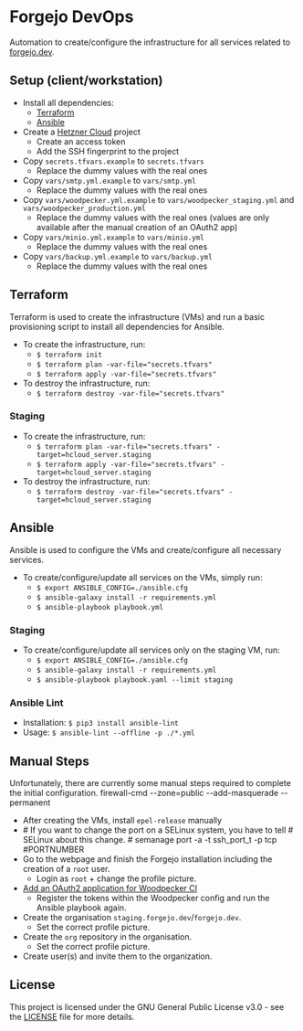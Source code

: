 # Forgejo DevOps

Automation to create/configure the infrastructure for all services related to [forgejo.dev](https://forgejo.dev).


## Setup (client/workstation)

- Install all dependencies:
    - [Terraform](https://developer.hashicorp.com/terraform/cli/install/apt)
    - [Ansible](https://docs.ansible.com/ansible/latest/installation_guide/intro_installation.html)
- Create a [Hetzner Cloud](https://www.hetzner.com/cloud) project
    - Create an access token
    - Add the SSH fingerprint to the project
- Copy `secrets.tfvars.example` to `secrets.tfvars`
    - Replace the dummy values with the real ones
- Copy `vars/smtp.yml.example` to `vars/smtp.yml`
    - Replace the dummy values with the real ones
- Copy `vars/woodpecker.yml.example` to `vars/woodpecker_staging.yml` and `vars/woodpecker_production.yml`
    - Replace the dummy values with the real ones (values are only available after the manual creation of an OAuth2 app)
- Copy `vars/minio.yml.example` to `vars/minio.yml`
    - Replace the dummy values with the real ones
- Copy `vars/backup.yml.example` to `vars/backup.yml`
    - Replace the dummy values with the real ones


## Terraform

Terraform is used to create the infrastructure (VMs) and run a basic provisioning script to install all dependencies for Ansible.

- To create the infrastructure, run:
    - `$ terraform init`
    - `$ terraform plan -var-file="secrets.tfvars"`
    - `$ terraform apply -var-file="secrets.tfvars"`
- To destroy the infrastructure, run:
    - `$ terraform destroy -var-file="secrets.tfvars"`

### Staging

- To create the infrastructure, run:
    - `$ terraform plan -var-file="secrets.tfvars" -target=hcloud_server.staging`
    - `$ terraform apply -var-file="secrets.tfvars" -target=hcloud_server.staging`
- To destroy the infrastructure, run:
    - `$ terraform destroy -var-file="secrets.tfvars" -target=hcloud_server.staging`


## Ansible

Ansible is used to configure the VMs and create/configure all necessary services.

- To create/configure/update all services on the VMs, simply run:
    - `$ export ANSIBLE_CONFIG=./ansible.cfg`
    - `$ ansible-galaxy install -r requirements.yml`
    - `$ ansible-playbook playbook.yml`

### Staging

- To create/configure/update all services only on the staging VM, run:
    - `$ export ANSIBLE_CONFIG=./ansible.cfg`
    - `$ ansible-galaxy install -r requirements.yml`
    - `$ ansible-playbook playbook.yaml --limit staging`

### Ansible Lint

- Installation: `$ pip3 install ansible-lint`
- Usage: `$ ansible-lint --offline -p ./*.yml`


## Manual Steps

Unfortunately, there are currently some manual steps required to complete the initial configuration.
firewall-cmd --zone=public --add-masquerade --permanent
- After creating the VMs, install `epel-release` manually
- \# If you want to change the port on a SELinux system, you have to tell
\# SELinux about this change.
\# semanage port -a -t ssh_port_t -p tcp #PORTNUMBER
- Go to the webpage and finish the Forgejo installation including the creation of a `root` user.
    - Login as `root` + change the profile picture.
- [Add an OAuth2 application for Woodpecker CI](https://woodpecker-ci.org/docs/administration/vcs/gitea#registration)
    - Register the tokens within the Woodpecker config and run the Ansible playbook again.
- Create the organisation `staging.forgejo.dev`/`forgejo.dev`.
    - Set the correct profile picture.
- Create the `org` repository in the organisation.
    - Set the correct profile picture.
- Create user(s) and invite them to the organization.


## License

This project is licensed under the GNU General Public License v3.0 - see the [LICENSE](LICENSE) file for more details.
